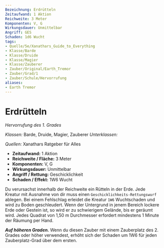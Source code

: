 ```yaml
---
Bezeichnung: Erdrütteln
Zeitaufwand: 1 Aktion
Reichweite: 3 Meter
Komponenten: V, G
Wirkungsdauer: Unmittelbar
Angriff: GES
Schaden: 1d6 Wucht
tags: 
- Quelle/5e/Xanathars_Guide_to_Everything
- Klasse/Barde
- Klasse/Druide
- Klasse/Magier
- Klasse/Zauberer
- Zauber/Original/Earth_Tremor
- Zauber/Grad/1
- Zauber/Schule/Hervorrufung
aliases: 
- Earth Tremor
---
```

# Erdrütteln
_Hervorrufung des 1. Grades_

_Klassen:_ Barde, Druide, Magier, Zauberer
_Unterklassen:_

_Quellen:_ Xanathars Ratgeber für Alles

- **Zeitaufwand:** 1 Aktion
- **Reichweite / Fläche:** 3 Meter
- **Komponenten:** V, G
- **Wirkungsdauer:** Unmittelbar
- **Angriff / Rettung:** Geschicklichkeit
- **Schaden / Effekt:**  1W6 Wucht

Du verursachst innerhalb der Reichweite ein Rütteln in der Erde. Jede Kreatur mit Ausnahme von dir muss einen `Geschicklichkeits-Rettungswurf` ablegen. Bei einem Fehlschlag erleidet die Kreatur `1W6` Wuchtschaden und wird zu Boden geschleudert. Wenn der Untergrund in jenem Bereich lockere Erde oder Gestein ist, so wird er zu schwierigem Gelände, bis er geräumt wird. Jedes Quadrat von 1,50 m Durchmesser erfordert mindestens 1 Minute der Räumung per Hand.

**_Auf höheren Graden._** Wenn du diesen Zauber mit einem Zauberplatz des 2. Grades oder höher verwendest, erhöht sich der Schaden um 1W6 für jeden Zauberplatz-Grad über dem ersten.